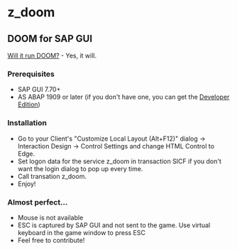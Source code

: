 # z_doom
## DOOM for SAP GUI

[Will it run DOOM?](https://www.reddit.com/r/itrunsdoom/) - Yes, it will.

### Prerequisites
- SAP GUI 7.70+
- AS ABAP 1909 or later (if you don't have one, you can get the [Developer Edition](https://blogs.sap.com/2021/02/16/sap-abap-platform-1909-developer-edition-installation-on-windows-os/))

### Installation
- Go to your Client's "Customize Local Layout (Alt+F12)" dialog -> Interaction Design -> Control Settings and change HTML Control to Edge.
- Set logon data for the service z_doom in transaction SICF if you don't want the login dialog to pop up every time.
- Call transation z_doom.
- Enjoy!

### Almost perfect...
- Mouse is not available
- ESC is captured by SAP GUI and not sent to the game. Use virtual keyboard in the game window to press ESC
- Feel free to contribute!
